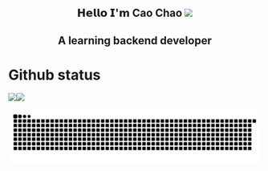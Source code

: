 <p align="center">
<h2 height="200px" align="center">𝗛𝗲𝗹𝗹𝗼 𝗜'𝗺 Cao Chao <img src="https://cdn.jsdelivr.net/gh/MaleWeb/picture/images/techblog/hi.gif" width="25"></h2>
<h2 align="center">A learning backend developer</h3>
</p>

# Github status

<img align="" height="137px" src="https://github-readme-stats.vercel.app/api?username=doyourutmost&hide_title=true&hide_border=true&show_icons=true&include_all_commits=true&line_height=21&bg_color=0,EC6C6C,FFD479,FFFC79,73FA79&theme=graywhite" /><img align="" height="137px" src="https://github-readme-stats.vercel.app/api/top-langs/?username=doyourutmost&hide_title=true&hide_border=true&layout=compact&bg_color=0,73FA79,73FDFF,D783FF&theme=graywhite&locale=cn" />

![grid snake animation](assets/github-contribution-grid-snake.svg)

<!--
**doyourutmost/doyourutmost** is a ✨ _special_ ✨ repository because its `README.md` (this file) appears on your GitHub profile.

Here are some ideas to get you started:

- 🔭 I’m currently working on ...
- 🌱 I’m currently learning ...
- 👯 I’m looking to collaborate on ...
- 🤔 I’m looking for help with ...
- 💬 Ask me about ...
- 📫 How to reach me: ...
- 😄 Pronouns: ...
- ⚡ Fun fact: ...
-->

